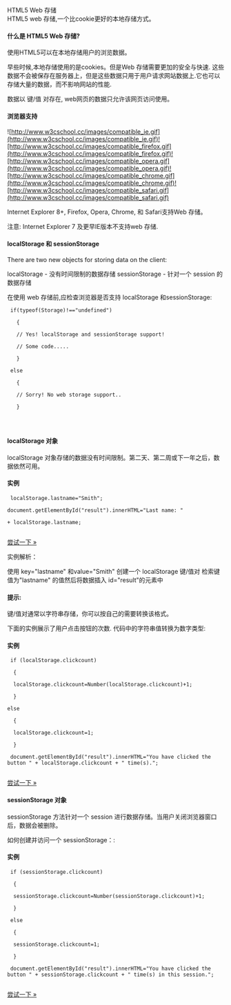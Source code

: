  HTML5 Web 存储  
HTML5 web 存储,一个比cookie更好的本地存储方式。

 

#### 什么是 HTML5 Web 存储?

 使用HTML5可以在本地存储用户的浏览数据。

 早些时候,本地存储使用的是cookies。但是Web 存储需要更加的安全与快速. 这些数据不会被保存在服务器上，但是这些数据只用于用户请求网站数据上.它也可以存储大量的数据，而不影响网站的性能.

 数据以 键/值 对存在, web网页的数据只允许该网页访问使用。

 

#### 浏览器支持

  ![http://www.w3cschool.cc/images/compatible_ie.gif](http://www.w3cschool.cc/images/compatible_ie.gif)![http://www.w3cschool.cc/images/compatible_firefox.gif](http://www.w3cschool.cc/images/compatible_firefox.gif)![http://www.w3cschool.cc/images/compatible_opera.gif](http://www.w3cschool.cc/images/compatible_opera.gif)![http://www.w3cschool.cc/images/compatible_chrome.gif](http://www.w3cschool.cc/images/compatible_chrome.gif)![http://www.w3cschool.cc/images/compatible_safari.gif](http://www.w3cschool.cc/images/compatible_safari.gif)

  Internet Explorer 8+, Firefox, Opera, Chrome, 和 Safari支持Web 存储。

 注意: Internet Explorer 7 及更早IE版本不支持web 存储.

 

#### localStorage 和 sessionStorage 

 There are two new objects for storing data on the client:

 
localStorage - 没有时间限制的数据存储
 sessionStorage - 针对一个 session 的数据存储
 
在使用 web 存储前,应检查浏览器是否支持 localStorage 和sessionStorage:

 
```
 if(typeof(Storage)!=="undefined")

   {

   // Yes! localStorage and sessionStorage support!

   // Some code.....

   }

 else

   {

   // Sorry! No web storage support..

   }




```
 



#### localStorage 对象

 localStorage 对象存储的数据没有时间限制。第二天、第二周或下一年之后，数据依然可用。

  
#### 实例

 
```
 localStorage.lastname="Smith";

document.getElementById("result").innerHTML="Last name: "

+ localStorage.lastname; 


```
 

[尝试一下 »](http://www.w3cschool.cc/try/try.php?filename=tryhtml5_webstorage_local) 

 实例解析：

 
使用 key="lastname" 和value="Smith" 创建一个 localStorage 键/值对
 检索键值为"lastname" 的值然后将数据插入 id="result"的元素中
 


#### 提示:

 键/值对通常以字符串存储，你可以按自己的需要转换该格式。

 下面的实例展示了用户点击按钮的次数. 代码中的字符串值转换为数字类型:

  
#### 实例

 
```
 if (localStorage.clickcount)

  {

  localStorage.clickcount=Number(localStorage.clickcount)+1;

  }

else

  {

  localStorage.clickcount=1;

  }

 document.getElementById("result").innerHTML="You have clicked the button " + localStorage.clickcount + " time(s).";


```
 

[尝试一下 »](http://www.w3cschool.cc/try/try.php?filename=tryhtml5_webstorage_local_clickcount) 

 



#### sessionStorage 对象

 sessionStorage 方法针对一个 session 进行数据存储。当用户关闭浏览器窗口后，数据会被删除。

 如何创建并访问一个 sessionStorage：:

  
#### 实例

 
```
 if (sessionStorage.clickcount)

  {

  sessionStorage.clickcount=Number(sessionStorage.clickcount)+1;

  }

 else

  {

  sessionStorage.clickcount=1;

  }

 document.getElementById("result").innerHTML="You have clicked the button " + sessionStorage.clickcount + " time(s) in this session."; 


```
 

[尝试一下 »](http://www.w3cschool.cc/try/try.php?filename=tryhtml5_webstorage_session) 

 

